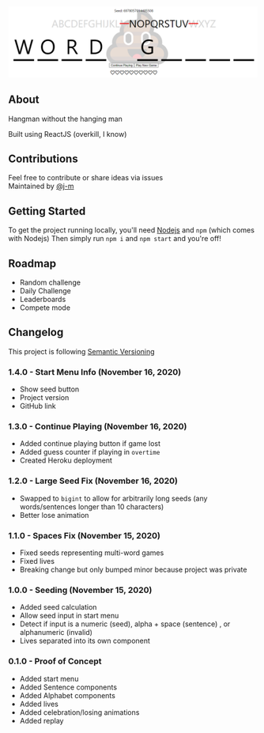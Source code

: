 ![word guess banner logo](./assets/banner.png)

## About

Hangman without the hanging man  

Built using ReactJS (overkill, I know)

## Contributions

Feel free to contribute or share ideas via issues  
Maintained by [@j-m](https://github.com/j-m)  

## Getting Started

To get the project running locally, you'll need [Nodejs](https://nodejs.org/en/download/) and `npm` (which comes with Nodejs)
Then simply run `npm i` and `npm start` and you're off!

## Roadmap

- Random challenge  
- Daily Challenge  
- Leaderboards  
- Compete mode  

## Changelog

This project is following [Semantic Versioning](https://semver.org/)  

### 1.4.0 - Start Menu Info (November 16, 2020)

- Show seed button
- Project version
- GitHub link

### 1.3.0 - Continue Playing (November 16, 2020)

- Added continue playing button if game lost
- Added guess counter if playing in `overtime`
- Created Heroku deployment

### 1.2.0 - Large Seed Fix (November 16, 2020)

- Swapped to `bigint` to allow for arbitrarily long seeds (any words/sentences longer than 10 characters)
- Better lose animation

### 1.1.0 - Spaces Fix (November 15, 2020)

- Fixed seeds representing multi-word games
- Fixed lives
- Breaking change but only bumped minor because project was private

### 1.0.0 - Seeding (November 15, 2020)

- Added seed calculation
- Allow seed input in start menu
- Detect if input is a numeric (seed), alpha + space (sentence) , or alphanumeric (invalid)
- Lives separated into its own component

### 0.1.0 - Proof of Concept

- Added start menu
- Added Sentence components
- Added Alphabet components
- Added lives
- Added celebration/losing animations
- Added replay
